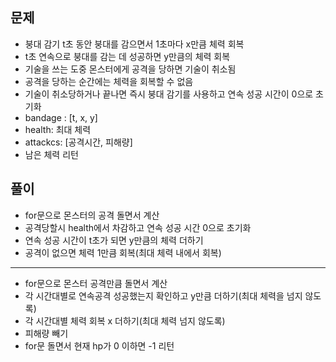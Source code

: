 ## 문제
- 붕대 감기 t초 동안 붕대를 감으면서 1초마다 x만큼 체력 회복
- t초 연속으로 붕대를 감는 데 성공하면 y만큼의 체력 회복
- 기술을 쓰는 도중 몬스터에게 공격을 당하면 기술이 취소됨
- 공격을 당하는 순간에는 체력을 회복할 수 없음
- 기술이 취소당하거나 끝나면 즉시 붕대 감기를 사용하고 연속 성공 시간이 0으로 초기화
- bandage : [t, x, y]
- health: 최대 체력
- attackcs: [공격시간, 피해량]
- 남은 체력 리턴

## 풀이
- for문으로 몬스터의 공격 돌면서 계산
- 공격당할시 health에서 차감하고 연속 성공 시간 0으로 초기화
- 연속 성공 시간이 t초가 되면 y만큼의 체력 더하기
- 공격이 없으면 체력 1만큼 회복(최대 체력 내에서 회복)
---
- for문으로 몬스터 공격만큼 돌면서 계산
- 각 시간대별로 연속공격 성공했는지 확인하고 y만큼 더하기(최대 체력을 넘지 않도록)
- 각 시간대별 체력 회복 x 더하기(최대 체력 넘지 않도록)
- 피해량 빼기
- for문 돌면서 현재 hp가 0 이하면 -1 리턴

